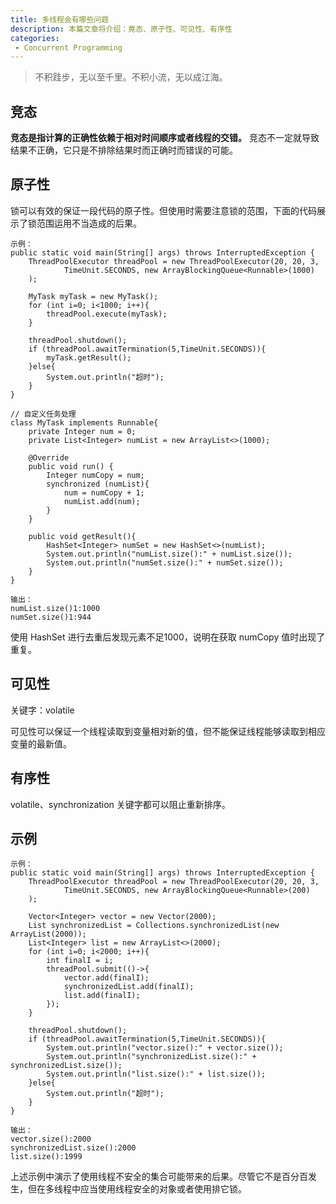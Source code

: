 ```yaml
---
title: 多线程会有哪些问题
description: 本篇文章将介绍：竟态、原子性、可见性、有序性
categories:
 - Concurrent Programming
---
```


> 不积跬步，无以至千里。不积小流，无以成江海。

## 竞态

**竞态是指计算的正确性依赖于相对时间顺序或者线程的交错。** 竞态不一定就导致结果不正确，它只是不排除结果时而正确时而错误的可能。

## 原子性
锁可以有效的保证一段代码的原子性。但使用时需要注意锁的范围，下面的代码展示了锁范围运用不当造成的后果。
```
示例：
public static void main(String[] args) throws InterruptedException {
    ThreadPoolExecutor threadPool = new ThreadPoolExecutor(20, 20, 3,
            TimeUnit.SECONDS, new ArrayBlockingQueue<Runnable>(1000)
    );

    MyTask myTask = new MyTask();
    for (int i=0; i<1000; i++){
        threadPool.execute(myTask);
    }

    threadPool.shutdown();
    if (threadPool.awaitTermination(5,TimeUnit.SECONDS)){
        myTask.getResult();
    }else{
        System.out.println("超时");
    }
}

// 自定义任务处理
class MyTask implements Runnable{
    private Integer num = 0;
    private List<Integer> numList = new ArrayList<>(1000);

    @Override
    public void run() {
        Integer numCopy = num;
        synchronized (numList){
            num = numCopy + 1;
            numList.add(num);
        }
    }

    public void getResult(){
        HashSet<Integer> numSet = new HashSet<>(numList);
        System.out.println("numList.size():" + numList.size());
        System.out.println("numSet.size():" + numSet.size());
    }
}

输出：
numList.size()1:1000
numSet.size()1:944
```

使用 HashSet 进行去重后发现元素不足1000，说明在获取 numCopy 值时出现了重复。

## 可见性

关键字：volatile

可见性可以保证一个线程读取到变量相对新的值，但不能保证线程能够读取到相应变量的最新值。

## 有序性

volatile、synchronization 关键字都可以阻止重新排序。

## 示例

```
示例：
public static void main(String[] args) throws InterruptedException {
    ThreadPoolExecutor threadPool = new ThreadPoolExecutor(20, 20, 3,
            TimeUnit.SECONDS, new ArrayBlockingQueue<Runnable>(200)
    );

    Vector<Integer> vector = new Vector(2000);
    List synchronizedList = Collections.synchronizedList(new ArrayList(2000));
    List<Integer> list = new ArrayList<>(2000);
    for (int i=0; i<2000; i++){
        int finalI = i;
        threadPool.submit(()->{
            vector.add(finalI);
            synchronizedList.add(finalI);
            list.add(finalI);
        });
    }

    threadPool.shutdown();
    if (threadPool.awaitTermination(5,TimeUnit.SECONDS)){
        System.out.println("vector.size():" + vector.size());
        System.out.println("synchronizedList.size():" + synchronizedList.size());
        System.out.println("list.size():" + list.size());
    }else{
        System.out.println("超时");
    }
}
    
输出：
vector.size():2000
synchronizedList.size():2000
list.size():1999
```

上述示例中演示了使用线程不安全的集合可能带来的后果。尽管它不是百分百发生，但在多线程中应当使用线程安全的对象或者使用排它锁。
